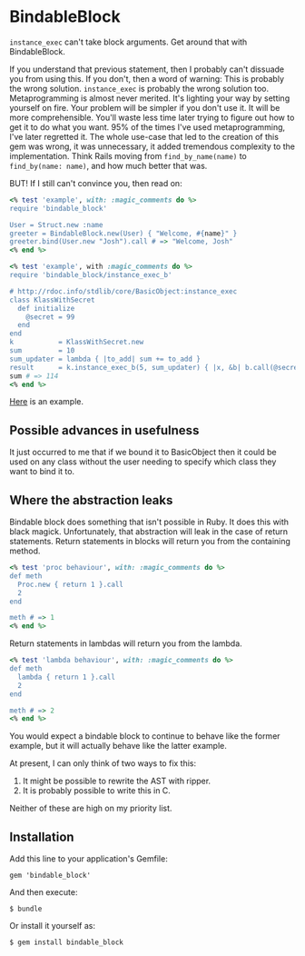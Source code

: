 # BindableBlock

`instance_exec` can't take block arguments. Get around that with BindableBlock.

If you understand that previous statement, then I probably can't dissuade you from using this.
If you don't, then a word of warning: This is probably the wrong solution.
`instance_exec` is probably the wrong solution too.
Metaprogramming is almost never merited.
It's lighting your way by setting yourself on fire.
Your problem will be simpler if you don't use it.
It will be more comprehensible.
You'll waste less time later trying to figure out how to get it to do what you want.
95% of the times I've used metaprogramming, I've later regretted it.
The whole use-case that led to the creation of this gem was wrong,
it was unnecessary, it added tremendous complexity to the implementation.
Think Rails moving from `find_by_name(name)` to `find_by(name: name)`,
and how much better that was.

BUT! If I still can't convince you, then read on:


```ruby
<% test 'example', with: :magic_comments do %>
require 'bindable_block'

User = Struct.new :name
greeter = BindableBlock.new(User) { "Welcome, #{name}" }
greeter.bind(User.new "Josh").call # => "Welcome, Josh"
<% end %>
```

```ruby
<% test 'example', with :magic_comments do %>
require 'bindable_block/instance_exec_b'

# http://rdoc.info/stdlib/core/BasicObject:instance_exec
class KlassWithSecret
  def initialize
    @secret = 99
  end
end
k           = KlassWithSecret.new
sum         = 10
sum_updater = lambda { |to_add| sum += to_add }
result      = k.instance_exec_b(5, sum_updater) { |x, &b| b.call(@secret+x) } # => 114
sum # => 114
<% end %>
```

[Here](https://github.com/JoshCheek/surrogate/blob/eb1d7f98a148c032f6d3ef1d8df8b703386f286d/lib/surrogate/options.rb#L32-34) is an example.

## Possible advances in usefulness

It just occurred to me that if we bound it to BasicObject
then it could be used on any class without the user needing to
specify which class they want to bind it to.

## Where the abstraction leaks

Bindable block does something that isn't possible in Ruby.
It does this with black magick. Unfortunately, that abstraction
will leak in the case of return statements. Return statements in
blocks will return you from the containing method.

```ruby
<% test 'proc behaviour', with: :magic_comments do %>
def meth
  Proc.new { return 1 }.call
  2
end

meth # => 1
<% end %>
```


Return statements in lambdas will return you from the lambda.

```ruby
<% test 'lambda behaviour', with: :magic_comments do %>
def meth
  lambda { return 1 }.call
  2
end

meth # => 2
<% end %>
```

You would expect a bindable block to continue to behave like the
former example, but it will actually behave like the latter example.

At present, I can only think of two ways to fix this:

1) It might be possible to rewrite the AST with ripper.
2) It is probably possible to write this in C.

Neither of these are high on my priority list.


## Installation

Add this line to your application's Gemfile:

    gem 'bindable_block'

And then execute:

    $ bundle

Or install it yourself as:

    $ gem install bindable_block
